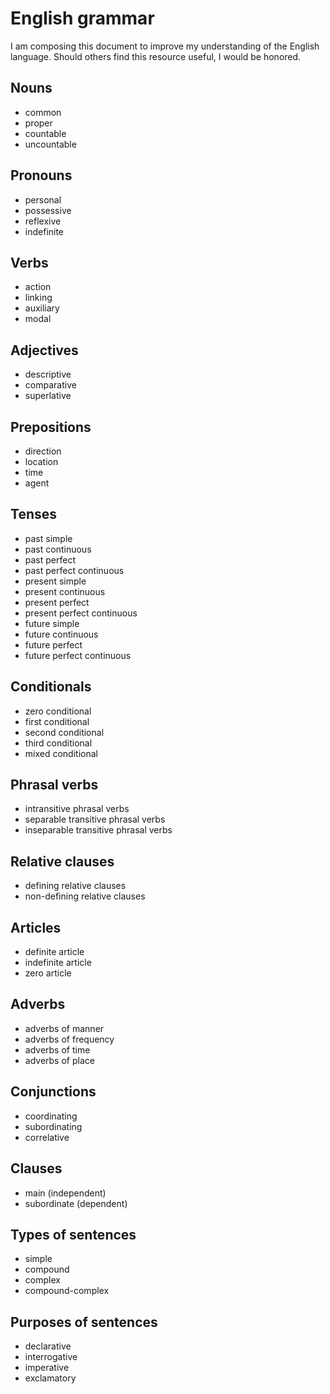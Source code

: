 # English grammar

I am composing this document to improve my understanding of the English
language.
Should others find this resource useful, I would be honored.

## Nouns

- common
- proper
- countable
- uncountable

## Pronouns

- personal
- possessive
- reflexive
- indefinite

## Verbs

- action
- linking
- auxiliary
- modal

## Adjectives

- descriptive
- comparative
- superlative

## Prepositions

- direction
- location
- time
- agent

## Tenses

- past simple
- past continuous
- past perfect
- past perfect continuous
- present simple
- present continuous
- present perfect
- present perfect continuous
- future simple
- future continuous
- future perfect
- future perfect continuous

## Conditionals

- zero conditional
- first conditional
- second conditional
- third conditional
- mixed conditional

## Phrasal verbs

- intransitive phrasal verbs
- separable transitive phrasal verbs
- inseparable transitive phrasal verbs

## Relative clauses

- defining relative clauses
- non-defining relative clauses

## Articles

- definite article
- indefinite article
- zero article

## Adverbs

- adverbs of manner
- adverbs of frequency
- adverbs of time
- adverbs of place

## Conjunctions

- coordinating
- subordinating
- correlative

## Clauses

- main (independent)
- subordinate (dependent)

## Types of sentences

- simple
- compound
- complex
- compound-complex

## Purposes of sentences

- declarative
- interrogative
- imperative
- exclamatory
